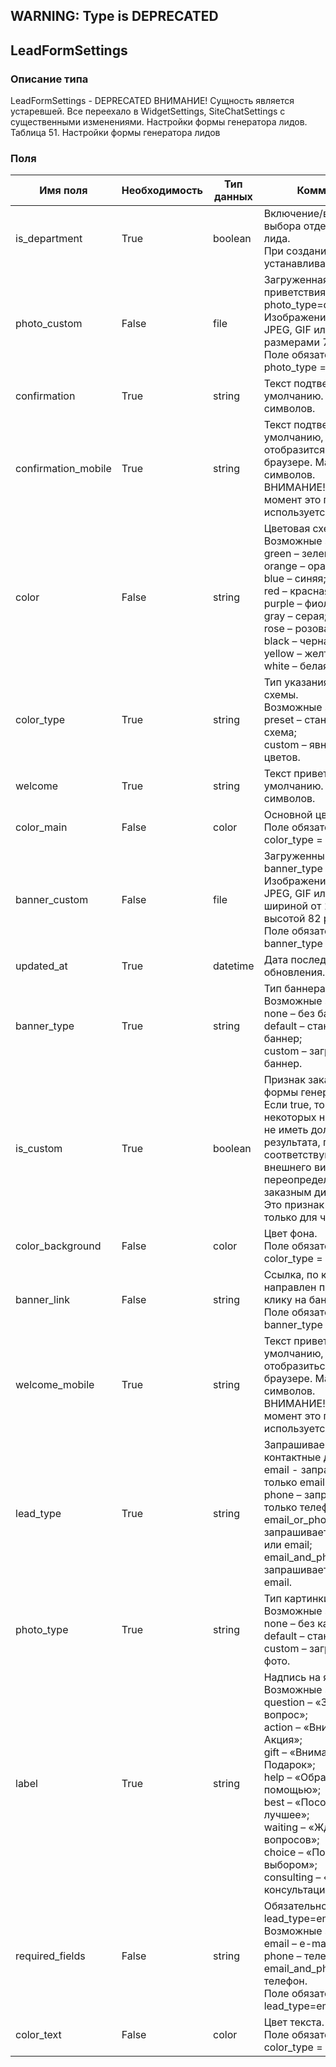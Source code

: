 
## WARNING: Type is DEPRECATED

## LeadFormSettings

### Описание типа
LeadFormSettings - DEPRECATED
ВНИМАНИЕ! Сущность является устаревшей. Все переехало в WidgetSettings, SiteChatSettings с существенными изменениями.
Настройки формы генератора лидов.
Таблица 51. Настройки формы генератора лидов


### Поля

| Имя поля | Необходимость | Тип данных | Комментарий |
|---|---|---|---|
|is_department|True|boolean|Включение/выключение выбора отдела в форме лида.<br/>При создании сайта устанавливается в false.<br/>|
|photo_custom|False|file|Загруженная картинка приветствия для photo_type=custom.<br/>Изображение в формате JPEG, GIF или PNG с размерами 70x70px.<br/>Поле обязательно для photo_type = custom.<br/>|
|confirmation|True|string|Текст подтверждения по умолчанию. Максимум 180 символов.<br/>|
|confirmation_mobile|True|string|Текст подтверждения по умолчанию, который отобразится в мобильном браузере. Максимум 180 символов.<br/>ВНИМАНИЕ! В данный момент это поле не используется.<br/>|
|color|False|string|Цветовая схема.<br/>Возможные значения:<br/>green – зеленая;<br/>orange – оранжевая;<br/>blue – синяя;<br/>red – красная;<br/>purple – фиолетовая;<br/>gray – серая;<br/>rose – розовая;<br/>black – черная;<br/>yellow – желтая;<br/>white – белая.<br/>|
|color_type|True|string|Тип указания цветовой схемы.<br/>Возможные значения:<br/>preset – стандартная схема;<br/>custom – явное указание цветов.<br/>|
|welcome|True|string|Текст приветствия по умолчанию. Максимум 180 символов.<br/>|
|color_main|False|color|Основной цвет.<br/>Поле обязательно для color_type = custom.<br/>|
|banner_custom|False|file|Загруженный баннер для banner_type = custom.<br/>Изображение в формате JPEG, GIF или PNG с шириной от 1 до 448 px и высотой 82 px.<br/>Поле обязательно для banner_type = custom.<br/>|
|updated_at|True|datetime|Дата последнего обновления.<br/>|
|banner_type|True|string|Тип баннера.<br/>Возможные значения:<br/>none – без баннера;<br/>default – стандартный баннер;<br/>custom – загружаемый баннер.<br/>|
|is_custom|True|boolean|Признак заказного дизайна формы генератора лидов.<br/>Если true, то изменение некоторых настроек может не иметь должного результата, поскольку соответствующий аспект внешнего вида переопределяются заказным дизайном.<br/>Это признак доступен только для чтения.<br/>|
|color_background|False|color|Цвет фона.<br/>Поле обязательно для color_type = custom.<br/>|
|banner_link|False|string|Ссылка, по которой будет направлен посетитель по клику на баннере.<br/>Поле обязательно для banner_type = custom.<br/>|
|welcome_mobile|True|string|Текст приветствия по умолчанию, который отобразиться в мобильном браузере. Максимум 180 символов.<br/>ВНИМАНИЕ! В данный момент это поле не используется.<br/>|
|lead_type|True|string|Запрашиваемые контактные данные.<br/>email -  запрашивается только email;<br/>phone – запрашивается только телефон;<br/>email_or_phone – запрашивается телефон или email;<br/>email_and_phone – запрашивается телефон и email.<br/>|
|photo_type|True|string|Тип картинки приветствия.<br/>Возможные значения:<br/>none – без картинки;<br/>default – стандартное фото;<br/>custom – загруженное фото.<br/>|
|label|True|string|Надпись на ярлыке.<br/>Возможные значения:<br/>question – «Задать вопрос»;<br/>action – «Внимание! Акция»;<br/>gift – «Внимание! Подарок»;<br/>help – «Обратитесь за помощью»;<br/>best – «Посоветуем лучшее»;<br/>waiting – «Ждем Ваших вопросов»;<br/>choice – «Поможем с выбором»;<br/>consulting – «Получить консультацию».<br/>|
|required_fields|False|string|Обязательность полей при lead_type=email_and_phone.<br/>Возможные значения:<br/>email – e-mail;<br/>phone – телефон;<br/>email_and_phone – email и телефон.<br/>Поле обязательно при lead_type=email_and_phone.<br/>|
|color_text|False|color|Цвет текста.<br/>Поле обязательно для color_type = custom.<br/>|

